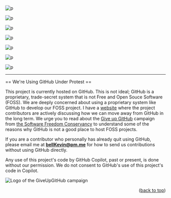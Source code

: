 <a name="readme-top"></a>

# 

![p](https://github.com/bell-kevin/recipeKeeper/blob/main/Screenshot_20250508-010103.png)

![p](https://github.com/bell-kevin/recipeKeeper/blob/main/Attachments-Pictures/Screenshot_20250508-110434.png)

![p](https://github.com/bell-kevin/recipeKeeper/blob/main/Attachments-Pictures/Screenshot_20250508-110446.png)

![p](https://github.com/bell-kevin/recipeKeeper/blob/main/Attachments-Pictures/Screenshot_20250508-111406.png)

![p](https://github.com/bell-kevin/recipeKeeper/blob/main/Attachments-Pictures/Screenshot_20250508-111424.png)

![p](https://github.com/bell-kevin/recipeKeeper/blob/main/Attachments-Pictures/Screenshot_20250508-111520.png)

![p](https://github.com/bell-kevin/recipeKeeper/blob/main/Attachments-Pictures/Screenshot_20250508-110658.png)

--------------------------------------------------------------------------------------------------------------------------
== We're Using GitHub Under Protest ==

This project is currently hosted on GitHub.  This is not ideal; GitHub is a
proprietary, trade-secret system that is not Free and Open Souce Software
(FOSS).  We are deeply concerned about using a proprietary system like GitHub
to develop our FOSS project. I have a [website](https://bellKevin.me) where the
project contributors are actively discussing how we can move away from GitHub
in the long term.  We urge you to read about the [Give up GitHub](https://GiveUpGitHub.org) campaign 
from [the Software Freedom Conservancy](https://sfconservancy.org) to understand some of the reasons why GitHub is not 
a good place to host FOSS projects.

If you are a contributor who personally has already quit using GitHub, please
email me at **bellKevin@pm.me** for how to send us contributions without
using GitHub directly.

Any use of this project's code by GitHub Copilot, past or present, is done
without our permission.  We do not consent to GitHub's use of this project's
code in Copilot.

![Logo of the GiveUpGitHub campaign](https://sfconservancy.org/img/GiveUpGitHub.png)

<p align="right">(<a href="#readme-top">back to top</a>)</p>

